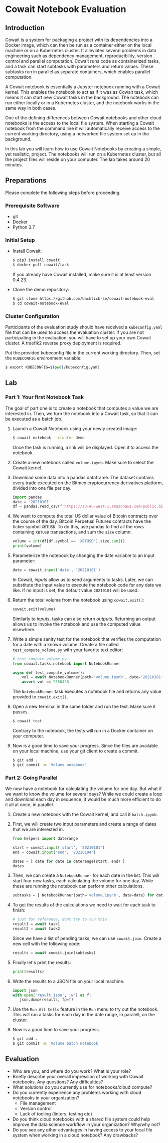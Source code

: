 # Cowait Notebook Evaluation

## Introduction

Cowait is a system for packaging a project with its dependencies into a Docker image, which can then be run as a container either on the local machine or on a Kubernetes cluster. It alleviates several problems in data engineering such as dependency management, reproducibility, version control and parallel computation. Cowait runs code as containerized tasks, and a task can start subtasks with parameters and return values. These subtasks run in parallel as separate containers, which enables parallel computation.

A Cowait notebook is essentially a Jupyter notebook running with a Cowait kernel. This enables the notebook to act as if it was as Cowait task, which means it can start new Cowait tasks in the background. The notebook can run either locally or in a Kubernetes cluster, and the notebook works in the same way in both cases.

One of the defining differences between Cowait notebooks and other cloud notebooks is the access to the local file system. When starting a Cowait notebook from the command line it will automatically receive access to the current working directory, using a networked file system set up in the background.

In this lab you will learn how to use Cowait Notebooks by creating a simple, yet realistic, project. The notebooks will run on a Kubernetes cluster, but all the project files will reside on your computer. The lab takes around 20 minutes.

## Preparations

Please complete the following steps before proceeding.

### Prerequisite Software
- git
- Docker
- Python 3.7

### Initial Setup
- Install Cowait:
  ```bash
  $ pip3 install cowait
  $ docker pull cowait/task
  ```
  If you already have Cowait installed, make sure it is at least version 0.4.23.

- Clone the demo repository:
  ```bash
  $ git clone https://github.com/backtick-se/cowait-notebook-eval
  $ cd cowait-notebook-eval
  ```

### Cluster Configuration

Participants of the evaluation study should have received a `kubeconfig.yaml` file that can be used to access the evaluation cluster. If you are not participating in the evaluation, you will have to set up your own Cowait cluster. A traefik2 reverse proxy deployment is required.

Put the provided kubeconfig file in the current working directory. Then, set the `KUBECONFIG` environment variable:
```bash
$ export KUBECONFIG=$(pwd)/kubeconfig.yaml
```

## Lab

### Part 1: Your first Notebook Task

The goal of part one is to create a notebook that computes a value we are interested in. Then, we turn the notebook into a Cowait task, so that it can be executed as a batch job.

1. Launch a Cowait Notebook using your newly created image: 
   ```bash
   $ cowait notebook --cluster demo
   ```
   Once the task is running, a link will be displayed. Open it to access the notebook.

1. Create a new notebook called `volume.ipynb`. Make sure to select the Cowait kernel.

1. Download some data into a pandas dataframe. The dataset contains every trade executed on the Bitmex cryptocurrency derivatives platform, divided into one file per day. 

   ```python
   import pandas
   date = '20210101'
   df = pandas.read_csv(f'https://s3-eu-west-1.amazonaws.com/public.bitmex.com/data/trade/{date}.csv.gz')
   ```

1. We want to compute the total US dollar value of Bitcoin contracts over the course of the day. Bitcoin Perpetual Futures contracts have the ticker symbol `XBTUSD`. To do this, use pandas to find all the rows containing `XBTUSD` transactions, and sum the `size` column.

   ```python
   volume = int(df[df.symbol == 'XBTUSD'].size.sum())
   print(volume)
   ```

1. Parameterize the notebook by changing the date variable to an input parameter:
  
   ```python
   date = cowait.input('date', '20210101')
   ```

   In Cowait, *inputs* allow us to send arguments to tasks. Later, we can substitute the input value to execute the notebook code for any date we like. If no input is set, the default value `20210101` will be used.

1. Return the total volume from the notebook using `cowait.exit()`:

   ```python
   cowait.exit(volume)
   ```

   Similarly to *inputs*, tasks can also return *outputs*. Returning an output allows us to invoke the notebook and use the computed value elsewhere.

1. Write a simple sanity test for the notebook that verifies the computation for a date with a known volume. Create a file called `test_compute_volume.py` with your favorite text editor:

   ```python
   # test_compute_volume.py
   from cowait.tasks.notebook import NotebookRunner

   async def test_compute_volume():
       vol = await NotebookRunner(path='volume.ipynb', date='20210101')
       assert vol == 2556420
   ```

   The `NotebookRunner` task executes a notebook file and returns any value provided to `cowait.exit()`.

1. Open a new terminal in the same folder and run the test. Make sure it passes.

   ```bash
   $ cowait test
   ```
   Contrary to the notebook, the tests will run in a Docker container on your computer.

1. Now is a good time to save your progress. Since the files are available on your local machine, use your git client to create a commit.

   ```bash
   $ git add .
   $ git commit -m 'Volume notebook'
   ```

### Part 2: Going Parallel

We now have a notebook for calculating the volume for one day. But what if we want to know the volume for several days? While we could create a loop and download each day in sequence, it would be much more efficient to do it all at once, in parallel.

1. Create a new notebook with the Cowait kernel, and call it `batch.ipynb`.

1. First, we will create two input parameters and create a range of dates that we are interested in.

   ```python
   from helpers import daterange

   start = cowait.input('start', '20210101')
   end = cowait.input('end', '20210104')

   dates = [ date for date in daterange(start, end) ]
   dates
   ```

1. Then, we can create a `NotebookRunner` for each date in the list.  This will start four new tasks, each calculating the volume for one day. While these are running the notebook can perform other calculations.

   ```python
   subtasks = [ NotebookRunner(path='volume.ipynb', date=date) for date in dates ]
   ```

1. To get the results of the calculations we need to wait for each task to finish:

   ```python
   # just for reference, dont try to run this
   result1 = await task1
   result2 = await task2
   ```

   Since we have a list of pending tasks, we can use `cowait.join`. Create a new cell with the following code:

   ```python
   results = await cowait.join(subtasks)
   ```

1. Finally let's print the results:

   ```python
   print(results)
   ```

1. Write the results to a JSON file on your local machine.
   ```python
   import json
   with open('result.json', 'w') as f:
      json.dump(results, fp=f)
   ```

1. Use the `Run All Cells` feature in the `Run` menu to try out the notebook. This will run a tasks for each day in the date range, in paralell, on the cluster.

1. Now is a good time to save your progress.

   ```bash
   $ git add .
   $ git commit -m 'Volume batch notebook'
   ```

## Evaluation
- Who are you, and where do you work? What is your role?
- Briefly describe your overall impression of working with Cowait notebooks. Any questions? Any difficulties?
- What solutions do you currently use for notebooks/cloud compute?
- Do you currently experience any problems working with cloud notebooks in your organization?
  - File management
  - Version control
  - Lack of tooling (linters, testing etc)
- Do you think cloud notebooks with a shared file system could help improve the data science workflow in your organization? Why/why not? 
- Do you see any other advantages in having access to your local file system when working in a cloud notebook? Any drawbacks?
